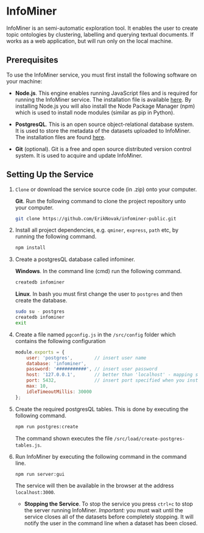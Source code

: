 # InfoMiner

InfoMiner is an semi-automatic exploration tool. It enables the user to create topic
ontologies by clustering, labelling and querying textual documents. If works as a web application, but will run only on the local machine.

## Prerequisites

To use the InfoMiner service, you must first install the following software on your machine:

- **Node.js**. This engine enables running JavaScript files and is required for running the InfoMiner service. The installation file is available [here](https://nodejs.org/en/download/). By installing Node.js you will also install the Node Package Manager (npm) which is used to install node modules (similar as pip in Python).

- **PostgresQL**. This is an open source object-relational database system. It is used to store the metadata of the datasets uploaded to InfoMiner. The installation files are found [here](https://www.postgresql.org/download/).

- **Git** (optional). Git is a free and open source distributed version control system. It is used to acquire and update InfoMiner.

## Setting Up the Service

1. `Clone` or download the service source code (in .zip) onto your computer.

    **Git**. Run the following command to clone the project repository unto your computer.
    ```bash
    git clone https://github.com/ErikNovak/infominer-public.git
    ```

2. Install all project dependencies, e.g. `qminer`, `express`, `path` etc, by running the following command.
    ```bash
    npm install
    ```


3. Create a postgresQL database called infominer.

    **Windows**. In the command line (cmd) run the following command.
    ```bash
    createdb infominer
    ```
    **Linux**. In bash you must first change the user to `postgres` and then create the database.
    ```bash
    sudo su - postgres
    createdb infominer
    exit
    ```

4. Create a file named `pgconfig.js` in the `/src/config` folder which contains the following configuration
    ```javascript
    module.exports = {
        user: 'postgres',        // insert user name
        database: 'infominer',
        password: '###########', // insert user password
        host: '127.0.0.1',       // better than 'localhost' - mapping sometimes does not work
        port: 5432,              // insert port specified when you installed postgresQL
        max: 10,
        idleTimeoutMillis: 30000
    };
    ```
    
5. Create the required postgresQL tables. This is done by executing the following command.
    ```bash
    npm run postgres:create
    ```
    The command shown executes the file `/src/load/create-postgres-tables.js`.

6. Run InfoMiner by executing the following command in the command line.
    ```bash
    npm run server:gui
    ```
    The service will then be available in the browser at the address `localhost:3000`.

    - **Stopping the Service**. To stop the service you press `ctrl+c` to stop the server running InfoMiner. *Important:* you must wait until the service closes all of the datasets before completely stopping. It will notify the user in the command line when a dataset has been closed.
